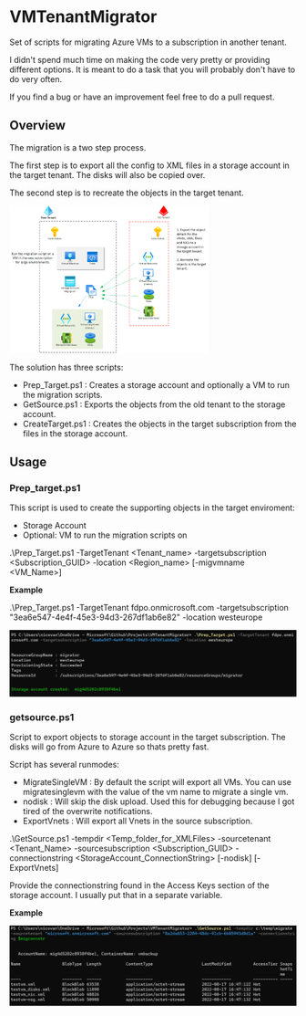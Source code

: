 # VMTenantMigrator
Set of scripts for migrating Azure VMs to a subscription in another tenant.

I didn't spend much time on making the code very pretty or providing different options. It is meant to do a task that you will probably don't have to do very often.

If you find a bug or have an improvement feel free to do a pull request.

## Overview

The migration is a two step process.

The first step is to export all the config to XML files in a storage account in the target tenant. The disks will also be copied over.

The second step is to recreate the objects in the target tenant.

[<img src="./images/overview.png" width="350"/>](arch_overview)

The solution has three scripts:
- Prep_Target.ps1 : Creates a storage account and optionally a VM to run the migration scripts.
- GetSource.ps1 : Exports the objects from the old tenant to the storage account.
- CreateTarget.ps1 : Creates the objects in the target subscription from the files in the storage account.

## Usage

### Prep_target.ps1

This script is used to create the supporting objects in the target enviroment:
- Storage Account
- Optional: VM to run the migration scripts on

.\Prep_Target.ps1 -TargetTenant <Tenant_name> -targetsubscription <Subscription_GUID> -location <Region_name> [-migvmname <VM_Name>] 

**Example**

.\Prep_Target.ps1 -TargetTenant fdpo.onmicrosoft.com -targetsubscription "3ea6e547-4e4f-45e3-94d3-267df1ab6e82" -location westeurope

[<img src="./images/preptarget.png" width="650"/>](preptarget)

### getsource.ps1

Script to export objects to storage account in the target subscription. The disks will go from Azure to Azure so thats pretty fast.

Script has several runmodes:
- MigrateSingleVM : By default the script will export all VMs. You can use migratesinglevm with the value of the vm name to migrate a single vm.
- nodisk : Will skip the disk upload. Used this for debugging because I got tired of the overwrite notifications.
- ExportVnets : Will export all Vnets in the source subscription.

.\GetSource.ps1 -tempdir <Temp_folder_for_XMLFiles> -sourcetenant <Tenant_Name> -sourcesubscription <Subscription_GUID> -connectionstring <StorageAccount_ConnectionString> [-nodisk] [-ExportVnets]

Provide the connectionstring found in the Access Keys section of the storage account. I usually put that in a separate variable.

**Example**

[<img src="./images/getsource.png" width="650"/>](getsource)